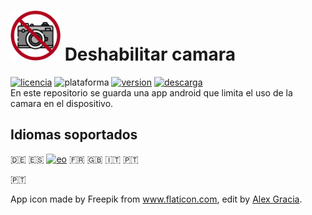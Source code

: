 # <img alt="app-icon" src=".github/img/app-icon.png" width="80" height="80"> Deshabilitar camara
<!-- Botones -->
[![licencia](https://img.shields.io/github/license/AlexGracia/Deshabilitar-camara?label=licencia&logo=Open-Access&style=flat-square)](LICENSE.md)
![plataforma](https://img.shields.io/badge/platform-android-inactive?label=plataforma&logo=Android&color=%232b995c&style=flat-square)
[![version](https://img.shields.io/github/tag/AlexGracia/Deshabilitar-camara?label=version&logo=Skyliner&logoColor=9cf&style=flat-square)](https://github.com/AlexGracia/Deshabilitar-camara/releases/latest)
[![descarga](https://img.shields.io/badge/descarga-Deshabilitar--camara.apk-%23cca414?logo=DocuSign&style=flat-square)](https://github.com/AlexGracia/Deshabilitar-camara/releases/latest/download/Deshabilitar-camara.apk)
<br>En este repositorio se guarda una app android que limita el uso de la camara en el dispositivo.

## Idiomas soportados
<span title="Alemán">:de:</span> <span title="Español">:es:</span> [<img title="Esperanto" alt="eo" src="https://upload.wikimedia.org/wikipedia/commons/7/78/Nuvola_Esperantujo_flag.svg" width="17" height="17">](https://commons.wikimedia.org/wiki/File:Nuvola_Esperantujo_flag.svg) <span title="Francés">:fr:</span> <span title="Inglés">:uk:</span> <span title="Italiano">:it:</span> <span title="Portugués">:portugal:</span>

🇵🇹

App icon made by Freepik from www.flaticon.com, edit by [Alex Gracia](https://github.com/AlexGracia).
